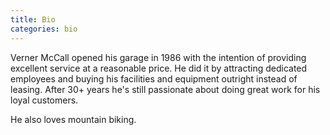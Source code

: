 ```yaml
---
title: Bio
categories: bio
---
```


Verner McCall opened his garage in 1986 with the intention of providing excellent service at a reasonable price. He did it by attracting dedicated employees and buying his facilities and equipment outright instead of leasing. After 30+ years he's still passionate about doing great work for his loyal customers.

He also loves mountain biking.